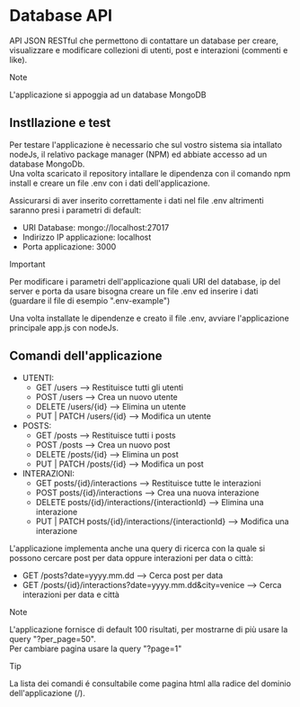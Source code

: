 # Database API

API JSON RESTful che permettono di contattare un database per creare, visualizzare e modificare collezioni di utenti, post e interazioni (commenti e like).

> [!NOTE]
> L'applicazione si appoggia ad un database MongoDB

## Instllazione e test
Per testare l'applicazione è necessario che sul vostro sistema sia intallato nodeJs, il relativo package manager (NPM) ed abbiate accesso ad un database MongoDb.<br>
Una volta scaricato il repository intallare le dipendenza con il comando npm install e creare un file .env con i dati dell'applicazione.<br>

Assicurarsi di aver inserito correttamente i dati nel file .env altrimenti saranno presi i parametri di default:
- URI Database: mongo://localhost:27017
- Indirizzo IP applicazione: localhost
- Porta applicazione: 3000

> [!IMPORTANT]
> Per modificare i parametri dell'applicazione quali URI del database, ip del server e porta da usare bisogna creare un file .env ed inserire i dati (guardare il file di esempio ".env-example")

Una volta installate le dipendenze e creato il file .env, avviare l'applicazione principale app.js con nodeJs.

## Comandi dell'applicazione
- UTENTI:
    - GET /users --> Restituisce tutti gli utenti
    - POST /users --> Crea un nuovo utente
    - DELETE /users/{id} --> Elimina un utente
    - PUT | PATCH /users/{id} --> Modifica un utente
- POSTS:
    - GET /posts --> Restituisce tutti i posts
    - POST /posts --> Crea un nuovo post
    - DELETE /posts/{id} --> Elimina un post
    - PUT | PATCH /posts/{id} --> Modifica un post
- INTERAZIONI:
    - GET posts/{id}/interactions --> Restituisce tutte le interazioni
    - POST posts/{id}/interactions --> Crea una nuova interazione
    - DELETE posts/{id}/interactions/{interactionId} --> Elimina una interazione
    - PUT | PATCH posts/{id}/interactions/{interactionId} --> Modifica una interazione
 
L'applicazione implementa anche una query di ricerca con la quale si possono cercare post per data oppure interazioni per data o città:
- GET /posts?date=yyyy.mm.dd --> Cerca post per data
- GET /posts/{id}/interactions?date=yyyy.mm.dd&city=venice --> Cerca interazioni per data e città

> [!NOTE]
> L'applicazione fornisce di default 100 risultati, per mostrarne di più usare la query "?per_page=50".<br>
> Per cambiare pagina usare la query "?page=1"

> [!TIP]
> La lista dei comandi é consultabile come pagina html alla radice del dominio dell'applicazione (/).

